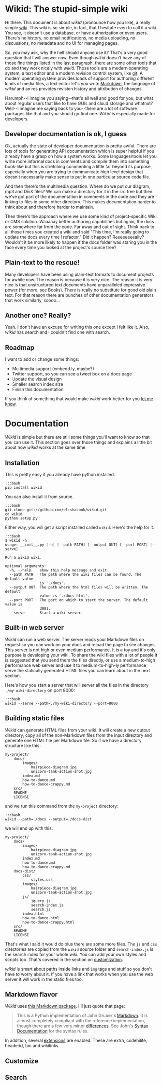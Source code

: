 # Wikid: The stupid-simple wiki

Hi there. This document is about *wikid* (pronounce how you like), a really simple [wiki](http://en.wikipedia.org/wiki/Wiki). This wiki is so simple, in fact, that I hesitate even to call it a wiki. You see, it doesn't use a database, or have authorization or even users. There's no history, no email notifications, no media uploading, no discussions, no metadata and no UI for managing pages.

So, you may ask, why the hell should anyone use it? That's a very good question that I will answer now. Even though *wikid* doesn't have any of those fine things listed in the last paragraph, there are some other tools that do and they work nicely with *wikid*. Those tools are a modern operating system, a text editor and a modern revision control system, like [git](http://git-scm.com/). A modern operating system provides loads of support for authoring different kinds of media files, a text editor let's you write [Markdown](http://daringfireball.net/projects/markdown/), the language of *wikid* and an rcs provides revision history and attribution of changes.

Harumph--I imagine you saying--that's all well and good for you, but what about regular users that like to have GUIs and cloud storage and whatnot? Well--I imagine me saying back to you--there are a lot of software packages like that and you should go find one. *Wikid* is especially made for developers.

## Developer documentation is ok, I guess

Ok, actually the state of developer documentation is pretty awful. There are lots of tools for generating API documentation which is super helpful if you already have a grasp on how a system works. Some languages/tools let you write more informal docs in comments and compile them into something book-like but this is stretching commenting a little far beyond its purpose, especially when you are trying to communicate high level design that doesn't necessarily make sense to put in one particular source code file.

And then there's the multimedia question. Where do we put our diagram, mp3 and DivX files? We can make a directory for it in the src tree but then we've got part of the documentation in comments in the code and they are linking to files in some other directory. This makes documentation harder to think about and therefore harder to maintain.

Then there's the approach where we use some kind of project-specific Wiki or CMS solution. Waaaaay better authoring capabilities but again, the docs are somewhere far from the code. Far away and out of sight. Think back to all those times you created a wiki and said "This time, I'm really going to update the docs every time I refactor." Did it happen? Reeeeeeeeally? Wouldn't it be more likely to happen if the docs folder was staring you in the face every time you looked at the project's source tree?

## Plain-text to the rescue!

Many developers have been using plain-text formats to document projects for awhile now. The reason is because it is very nice. The reason it is very nice is that unstructured text documents have unparalleled expressive power (for more, see [Books](http://en.wikipedia.org/wiki/Book)). There is really no substitute for good old plain text. For that reason there are bunches of other documentation generators that work similarly, soooo...

## Another one? Really?

Yeah. I don't have an excuse for writing this one except I felt like it. Also, *wikid* has search and I couldn't find one with search.

## Roadmap

I want to add or change some things:

* Multimedia support (embedd.ly, maybe?)
* Twitter support, so you can see a tweet box on a docs page
* Update the visual design
* Smaller search index size
* Finish this documentation

If you think of something that would make *wikid* work better for you [let me know](https://github.com/elishacook/wikid/issues).

# Documentation

*Wikid* is simple but there are still some things you'll want to know so that you can use it. This section goes over those things and explains a little bit about how *wikid* works at the same time.

## Installation

This is pretty easy if you already have python installed.

    :::bash
    pip install wikid

You can also install it from source.

    :::bash
    git clone git://github.com/elishacook/wikid.git
    cd wikid
    python setup.py

Either way, you will get a script installed called `wikid`. Here's the help for it.

    :::bash
    $ wikid -h
    usage: __init__.py [-h] [--path PATH] [--output OUT] [--port PORT] [--serve]

	Run a wikid wiki.

	optional arguments:
	  -h, --help    show this help message and exit
	  --path PATH   The path where the wiki files can be found. The default value
	                is './docs'.
	  --output OUT  The path where the html files will be written. The default
	                value is './docs-html'.
	  --port PORT   The port on which to start the server. The default value is
	                3001.
	  --serve       Start a wiki server.

## Built-in web server

*Wikid* can run a web server. The server reads your Markdown files on request so you can work on your docs and reload the page to see changes. This server is not high or even medium performance. It is a toy and it's only purpose is developing your wiki. To share the wiki files with a lot of people it is suggested that you send them the files directly, or use a medium-to-high performance web server and use it to medium-to-high-ly performance serve the statically generated HTML files you can learn about in the next section.

Here's how you start a server that will server all the files in the directory `./my-wiki-directory` on port 8000:

    :::bash
    wikid --serve --path=./my-wiki-directory --port=8000

## Building static files

*Wikid* can generate HTML files from your wiki. It will create a new output directory, copy all of the non-Markdown files from the input directory and generate one HTML file per Markdown file. So if we have a directory structure like this:

	my-project/
		docs/
			images/
				hairpiece-diagram.jpg
				unicorn-tank-action-shot.jpg
			index.md
			how-to-dance.md
			how-to-dance-crappy.md
		src/
		README
		LICENSE

and we run this command from the `my-project` directory:

    :::bash
    wikid --path=./docs --output=./docs-dist

we will end up with this:

    my-project/
    	docs/
			images/
				hairpiece-diagram.jpg
				unicorn-tank-action-shot.jpg
			index.md
			how-to-dance.md
			how-to-dance-crappy.md
		docs-dist/
			css/
				styles.css
			images/
				hairpiece-diagram.jpg
				unicorn-tank-action-shot.jpg
			js/
				jquery.js
				search-index.js
				search.js
			index.html
			how-to-dance.html
			how-to-dance-crappy.html
		src/
		README
		LICENSE

That's what I said it would do plus there are some more files. The `js` and `css` directories are copied from the `wikid` source folder and `search-index.js` is the search index for your whole wiki. You can add your own styles and scripts too. That's covered in the section on [customization](#customize).

*wikid* is smart about paths inside links and `img` tags and stuff so you don't have to worry about it. If you have a link that works when you use the web server it will work in the static files too.

## Markdown flavor

*Wikid* uses [this Markdown package](http://packages.python.org/Markdown/). I'll just quote that page:

> This is a Python implementation of John Gruber's [Markdown](http://daringfireball.net/projects/markdown/). It is almost completely compliant 
> with the reference implementation, though there are a few very minor [differences](http://packages.python.org/Markdown/index.html#differences). See John's 
> [Syntax Documentation](http://daringfireball.net/projects/markdown/syntax) for the syntax rules.

In addition, several [extensions](http://packages.python.org/Markdown/extensions/) are enabled. These are extra, codehilite, headerid, toc and wikilinks.

## Customize
## Search
